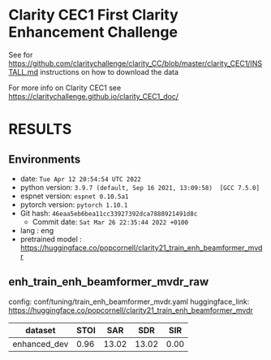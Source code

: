 <!-- Generated by scripts/utils/show_enh_score.sh -->
<!-- These results are from the code before refactoring  -->

# Clarity CEC1 First Clarity Enhancement Challenge

See for https://github.com/claritychallenge/clarity_CC/blob/master/clarity_CEC1/INSTALL.md instructions on how to download the data

For more info on Clarity CEC1 see https://claritychallenge.github.io/clarity_CEC1_doc/


# RESULTS
## Environments
- date: `Tue Apr 12 20:54:54 UTC 2022`
- python version: `3.9.7 (default, Sep 16 2021, 13:09:58)  [GCC 7.5.0]`
- espnet version: `espnet 0.10.5a1`
- pytorch version: `pytorch 1.10.1`
- Git hash: `46eaa5eb6bea11cc33927392dca7888921491d8c`
  - Commit date: `Sat Mar 26 22:35:44 2022 +0100`
- lang : eng
- pretrained model : https://huggingface.co/popcornell/clarity21_train_enh_beamformer_mvdr

## enh_train_enh_beamformer_mvdr_raw

config: conf/tuning/train_enh_beamformer_mvdr.yaml
huggingface_link: https://huggingface.co/popcornell/clarity21_train_enh_beamformer_mvdr

|dataset|STOI|SAR|SDR|SIR|
|---|---|---|---|---|
|enhanced_dev|0.96|13.02|13.02|0.00|



